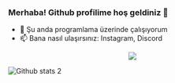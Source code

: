 ### Merhaba! Github profilime hoş geldiniz 👋


- 🔭 Şu anda programlama üzerinde çalışıyorum
- 📫 Bana nasıl ulaşırsınız: Instagram, Discord

<div align="center">
 <a href="(https://discord.com/users/386522291221168128" title="Discord Profile"><img src="https://lanyard-profile-readme.vercel.app/api/386522291221168128"></a>
</div>

![Github stats 2](https://github-readme-stats.vercel.app/api?username=K4hveci09&show_icons=true&theme=radical)

